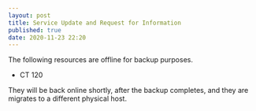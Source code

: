 ```yaml
---
layout: post
title: Service Update and Request for Information
published: true
date: 2020-11-23 22:20
---
```

The following resources are offline for backup purposes.
- CT 120

They will be back online shortly, after the backup completes, and they are migrates to a different physical host.
